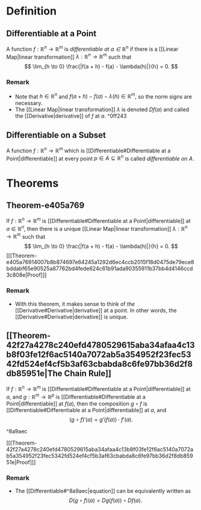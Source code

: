 # Definition
## Differentiable at a Point
A function $f : \mathbb{R}^n \to \mathbb{R}^m$ is *differentiable at $a \in \mathbb{R}^n$* if there is a [[Linear Map|linear transformation]] $\lambda : \mathbb{R}^n \to \mathbb{R}^m$ such that 
$$
	\lim_{h \to 0} \frac{|f(a + h) - f(a) - \lambda(h)|}{h} = 0.
$$
### Remark
- Note that $h \in \mathbb{R}^n$ and $f(a + h) - f(a) - \lambda(h) \in \mathbb{R}^m,$ so the norm signs are necessary.
- The [[Linear Map|linear transformation]] $\lambda$ is denoted $Df(a)$ and called the [[Derivative|derivative]] of $f$ at $a.$ ^0ff243

## Differentiable on a Subset
A function $f : \mathbb{R}^n \to \mathbb{R}^m$ which is [[Differentiable#Differentiable at a Point|differentiable]] at every point $p \in A \subseteq \mathbb{R}^n$ is called *differentiable on $A$*.
# Theorems
## Theorem-e405a769
If $f : \mathbb{R}^n \to \mathbb{R}^m$ is [[Differentiable#Differentiable at a Point|differentiable]] at $a \in \mathbb{R}^n,$ then there is a unique [[Linear Map|linear transformation]] $\lambda : \mathbb{R}^n \to \mathbb{R}^m$ such that 
$$
	\lim_{h \to 0} \frac{|f(a + h) - f(a) - \lambda(h)|}{h} = 0.
$$
\[[[Theorem-e405a76914007b8b874697e64245a1292d6ec4ccb2015f18d0475de79ece8bddabf65e90525a87762bd4fede624c61b91ada90355911b37bb4d4146ccd3c808e|Proof]]\]
### Remark
- With this theorem, it makes sense to think of *the* [[Derivative#Derivative|derivative]] at a point. In other words, the [[Derivative#Derivative|derivative]] is unique.
## [[Theorem-42f27a4278c240efd4780529615aba34afaa4c13b8f03fe12f6ac5140a7072ab5a354952f23fec5342fd524ef4cf5b3af63cbabda8c6fe97bb36d2f8db85951e|The Chain Rule]]
If $f : \mathbb{R}^n \to \mathbb{R}^m$ is [[Differentiable#Differentiable at a Point|differentiable]] at $a,$ and $g : \mathbb{R}^m \to \mathbb{R}^p$ is [[Differentiable#Differentiable at a Point|differentiable]] at $f(a),$ then the composition $g \circ f$ is [[Differentiable#Differentiable at a Point|differentiable]] at $a,$ and
$$
	(g \circ f)'(a) = g'(f(a))\cdot f'(a).
$$

^8a9aec

\[[[Theorem-42f27a4278c240efd4780529615aba34afaa4c13b8f03fe12f6ac5140a7072ab5a354952f23fec5342fd524ef4cf5b3af63cbabda8c6fe97bb36d2f8db85951e|Proof]]\]
### Remark
- The [[Differentiable#^8a9aec|equation]] can be equivalently written as $$D(g \circ f)(a) = Dg(f(a)) \circ Df(a).$$